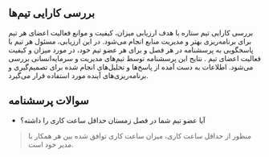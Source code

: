 ## بررسی کارایی تیم‌ها
 <title>Head Metadata customized title!</title>

<p>
بررسی کارایی تیم ستاره با هدف ارزیابی میزان، کیفیت و موانع فعالیت اعضای هر تیم برای برنامه‌ریزی بهتر و مدیریت منابع انجام می‌شود. در این ارزیابی، مسئول هر تیم با پاسخگویی به پرسشنامه در هر فصل و برای هر عضو تیم خود، در مورد میزان و کیفیت فعالیت اعضای تیم . نتایج این پرسشنامه توسط تیم‌های مدیریت و سرمایه‌انسانی بررسی می‌شود. اطلاعات به دست آمده از پاسخ‌ها و تحلیل‌های انجام شده برای تصمیم‌گیری و برنامه‌ریزی‌های آینده مورد استفاده قرار می‌گیرد.
</p>

## سوالات پرسشنامه
<p>

- آیا عضو تیم شما در فصل زمستان حداقل ساعت کاری را داشته؟
> منظور از حداقل ساعت کاری، میزان ساعت کاری توافق شده بین هر همکار با مدیر خود است.
</p>
